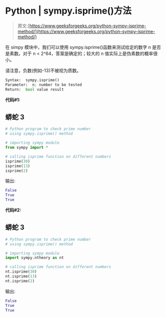 # Python | sympy.isprime()方法

> 原文:[https://www.geeksforgeeks.org/python-sympy-isprime-method/](https://www.geeksforgeeks.org/python-sympy-isprime-method/)

在 simpy 模块中，我们可以使用 sympy.isprime()函数来测试给定的数字 n 是否是素数。对于 n < 2^64，答案是确定的；较大的 n 值实际上是伪素数的概率很小。

请注意，负数(例如-13)不被视为质数。

```py
Syntax:  sympy.isprime()
Parameter:  n; number to be tested
Return:  bool value result 
```

**代码#1:**

## 蟒蛇 3

```py
# Python program to check prime number
# using sympy.isprime() method

# importing sympy module
from sympy import *

# calling isprime function on different numbers
isprime(30)
isprime(13)
isprime(2)
```

输出:

```py
False
True
True
```

**代码#2:**

## 蟒蛇 3

```py
# Python program to check prime number
# using sympy.isprime() method

# importing sympy module
import sympy.ntheory as nt

# calling isprime function on different numbers
nt.isprime(30)
nt.isprime(13)
nt.isprime(2)
```

输出:

```py
False
True
True
```